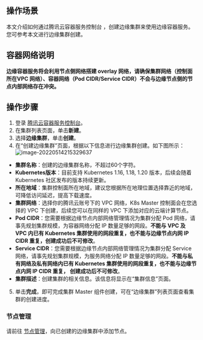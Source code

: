 ## 操作场景
本文介绍如何通过腾讯云容器服务控制台 ，创建边缘集群来使用边缘容器服务。您可参考本文进行边缘集群创建。

## 容器网络说明
**边缘容器服务将会利用节点侧网络搭建 overlay 网络，请确保集群网络（控制面所在VPC 网络）、容器网络（Pod CIDR/Service CIDR）不会与边缘节点侧的节点内部网络存在冲突。**

## 操作步骤
1. 登录 [腾讯云容器服务控制台](https://console.cloud.tencent.com/tke2)。
2. 在集群列表页面，单击**新建**。
3. 选择**边缘集群**，单击**创建**。
4. 在“创建边缘集群”页面，根据以下信息进行边缘集群创建。如下图所示：
![image-20220514215329637](https://qcloudimg.tencent-cloud.cn/raw/51ee2fab6e8737867c03decf1eff1272.png)
 - **集群名称**：创建的边缘集群名称，不超过60个字符。
 - **Kubernetes版本**：目前支持 Kubernetes 1.16, 1.18, 1.20 版本，后续会随着 Kubernetes 社区发布的版本持续更新。
 - **所在地域**：集群控制面所在地域，建议您根据所在地理位置选择靠近的地域，可降低访问延迟，提高下载速度。
 - **集群网络**：选择你的腾讯云账号下的 VPC 网络，K8s Master 控制面会在您选择的 VPC 下创建，后续您可以在同样的 VPC 下添加对应的云端计算节点。
 - **Pod CIDR**：您需要根据边缘节点内部网络管理情况为集群分配 Pod 网络，请事先规划集群规模，为容器网络分配 IP 数量足够的网段。**不能与 VPC 及 VPC 内已有 Kubernetes 集群使用的网段重复，也不能与边缘节点内网 IP CIDR 重复，创建成功后不可修改**。
 - **Service CIDR**：您需要根据边缘节点内部网络管理情况为集群分配 Service 网络，请事先规划集群规模，为服务网络分配 IP 数量足够的网段。**不能与私有网络及私有网络内已有 Kubernetes 集群使用的网段重复，也不能与边缘节点内网 IP CIDR 重复， 创建成功后不可修改**。
 - **集群描述**：创建集群的相关信息。该信息将显示在“集群信息”页面。
5. 单击**完成**，即可完成集群 Master 组件创建，可在“边缘集群”列表页面查看集群的创建进度。

### 节点管理
请前往 [节点管理](https://cloud.tencent.com/document/product/457/42890)，向已创建的边缘集群中添加节点。

